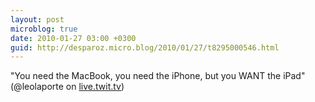 ```yaml
---
layout: post
microblog: true
date: 2010-01-27 03:00 +0300
guid: http://desparoz.micro.blog/2010/01/27/t8295000546.html
---
```

"You need the MacBook, you need the iPhone, but you WANT the iPad" (@leolaporte on [live.twit.tv](http://live.twit.tv/))
